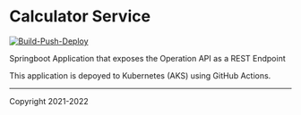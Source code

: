 
# Calculator Service

[![Build-Push-Deploy](https://github.com/tgrall-octodemo/calculator-service/actions/workflows/maven-ci.yml/badge.svg)](https://github.com/tgrall-octodemo/calculator-service/actions/workflows/maven-ci.yml)


Springboot Application that exposes the Operation API as a REST Endpoint

This application is depoyed to Kubernetes (AKS) using GitHub Actions.

---

Copyright 2021-2022
